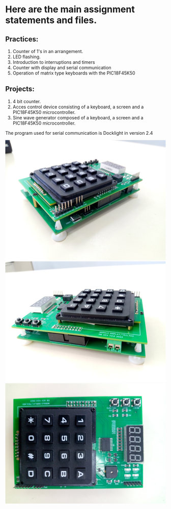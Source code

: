 <h1>Here are the main assignment statements and files.</h1>
<h2>Practices: </h2>
<ol>
    <li>Counter of 1's in an arrangement.</li>
    <li>LED flashing.</li>
    <li>Introduction to interruptions and timers</li>
    <li>Counter with display and serial communication</li>
    <li>Operation of matrix type keyboards with the PIC18F45K50</li>
</ol>

<h2>Projects: </h2>
<ol>
    <li>4 bit counter.</li>
    <li>Acces control device consisting of a keyboard, a screen and a PIC18F45K50 microcontroller.</li>
    <li>Sine wave generator composed of a keyboard, a screen and a PIC18F45K50 microcontroller.</li>
</ol>

<p>The program used for serial communication is Docklight in version 2.4</p>


<img src="Image/Lateral.jpg" alt="Descripción de la imagen 1">  
<img src="Image/Perfil.jpg" alt="Descripción de la imagen 2">  
<img src="Image/Superior.jpg" alt="Descripción de la imagen 3">  